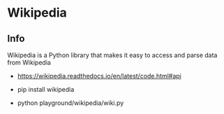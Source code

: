 # Wikipedia

## Info

Wikipedia is a Python library that makes it easy to access and parse data from Wikipedia

- <https://wikipedia.readthedocs.io/en/latest/code.html#api>

- pip install wikipedia

- python playground/wikipedia/wiki.py
